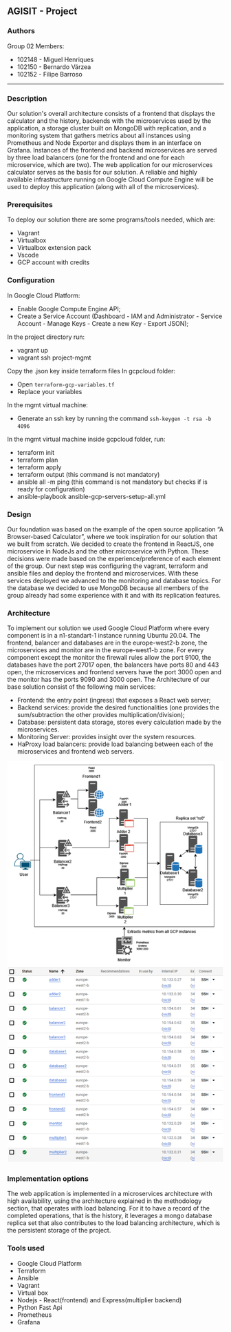 ## AGISIT - Project

### Authors
Group 02
Members:
- 102148 - Miguel Henriques
- 102150 - Bernardo Várzea
- 102152 - Filipe Barroso

***

### Description
Our solution's overall architecture consists of a frontend that displays the calculator and the history, backends with the microservices used by the application, a storage cluster built on MongoDB with replication, and a monitoring system that gathers metrics about all instances using Prometheus and Node Exporter and displays them in an interface on Grafana. Instances of the frontend and backend microservices are served by three load balancers (one for the frontend and one for each microservice, which are two).
The web application for our microservices calculator serves as the basis for our solution. A reliable and highly available infrastructure running on Google Cloud Compute Engine will be used to deploy this application (along with all of the microservices).


### Prerequisites
To deploy our solution there are some programs/tools needed, which are:
- Vagrant
- Virtualbox
- Virtualbox extension pack
- Vscode
- GCP account with credits


### Configuration
In Google Cloud Platform:
- Enable Google Compute Engine API;
- Create a Service Account (Dashboard - IAM and Administrator - Service Account - Manage Keys - Create a new Key - Export JSON);

In the project directory run:
- vagrant up
- vagrant ssh project-mgmt

Copy the .json key inside terraform files
In gcpcloud folder:
- Open `terraform-gcp-variables.tf`
- Replace your variables

In the mgmt virtual machine:
- Generate an ssh key by running the command `ssh-keygen -t rsa -b 4096`

In the mgmt virtual machine inside gcpcloud folder, run:
- terraform init
- terraform plan
- terraform apply
- terraform output (this command is not mandatory)
- ansible all -m ping (this command is not mandatory but checks if is ready for configuration)
- ansible-playbook ansible-gcp-servers-setup-all.yml 

### Design

Our foundation was based on the example of the open source application “A Browser-based Calculator”, where we took inspiration for our solution that we built from scratch.
We decided to create the frontend in ReactJS, one microservice in NodeJs and the other microservice with Python. These decisions were made based on the experience/preference of each element of the group.
Our next step was configuring the vagrant, terraform and ansible files and deploy the frontend and microservices.
With these services deployed we advanced to the monitoring and database topics. For the database we decided to use MongoDB because all members of the group already had some experience with it and with its replication features.

### Architecture
To implement our solution we used Google Cloud Platform where every component is in a n1-standart-1 instance running Ubuntu 20.04. 
The frontend, balancer and databases are in the europe-west2-b zone, the microservices and monitor are in the europe-west1-b zone.
For every component except the monitor the firewall rules allow the port 9100, the databases have the port 27017 open, the balancers have ports 80 and 443 open, the microservices and frontend servers have the port 3000 open and the monitor has the ports 9090 and 3000 open.
The Architecture of our base solution consist of the following main services:
- Frontend: the entry point (ingress) that exposes a React web server;
- Backend services: provide the desired functionalities (one provides the sum/subtraction the other provides multiplication/division);
- Database: persistent data storage, stores every calculation made by the microservices.
- Monitoring Server: provides insight over the system resources.
- HaProxy load balancers: provide load balancing between each of the microservices and frontend web servers.

![architecture](images/architecture.png)
![deploys](images/deploys.png)

### Implementation options

The web application is implemented in a microservices architecture with high availability, using the architecture explained in the methodology section, that operates with load balancing. For it to have a record of the completed operations, that is the history, it leverages a mongo database replica set that also contributes to the load balancing architecture, which is the persistent storage of the project.

### Tools used

- Google Cloud Platform
- Terraform
- Ansible
- Vagrant
- Virtual box
- Nodejs - React(frontend) and Express(multiplier backend)
- Python Fast Api
- Prometheus
- Grafana
